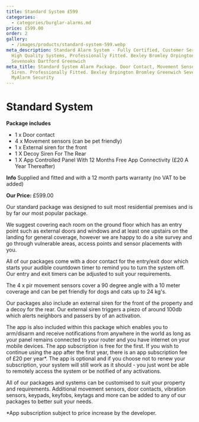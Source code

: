 ```yaml
---
title: Standard System £599
categories:
  - categories/burglar-alarms.md
price: £599.00
order: 2
gallery:
  - /images/products/standard-system-599.webp
meta_description: Standard Alarm System - Fully Certified, Customer Service,
  High Quality Systems, Professionally Fitted. Bexley Bromley Orpington
  Sevenoaks Dartford Greenwich
meta_title: Standard System Alarm Package. Door Contact, Movement Sensors, Alarm
  Siren. Professionally Fitted. Bexley Orpington Bromley Greenwich Sevenoaks -
  MyAlarm Security
---
```

# Standard System

**Package includes**

- 1 x Door contact
- 4 x Movement sensors (can be pet friendly)
- 1 x External siren for the front
- 1 X Decoy Siren For The Rear
- 1 X App Controlled Panel With 12 Months Free App Connectivity (£20 A Year Thereafter)

**Info** Supplied and fitted and with a 12 month parts warranty (no VAT to be added)

**Our Price:** £599.00


Our standard package was designed to suit most residential premises and is by far our most popular package.

We suggest covering each room on the ground floor which has an entry point such as external doors and windows and at least one upstairs on the landing for general coverage, however we are happy to do a site survey and go through vulnerable areas, access points and sensor placements with you. 

All of our packages come with a door contact for the entry/exit door which starts your audible countdown timer to remind you to turn the system off. Our entry and exit timers can be adjusted to suit your requirements.

The 4 x pir movement sensors cover a 90 degree angle with a 10 meter coverage and can be pet friendly for dogs and cats up to 24 kg\'s.

Our packages also include an external siren for the front of the property and a decoy for the rear. Our external siren triggers a piezo of around 100db which alerts neighbors and passers by of an activation.

The app is also included within this package which enables you to arm/disarm and receive notifications from anywhere in the world as long as your panel remains connected to your router and you have internet on your mobile devices. The app subscription is free for the first. If you wish to continue using the app after the first year, there is an app subscription fee of £20 per year*. The app is optional and if you choose not to renew your subscription, your system will still work as it should - you just wont be able to remotely access the system or be notified of any activations.

All of our packages and systems can be customised to suit your property and requirements. Additional movement sensors, door contacts, vibration sensors, keypads, keyfobs, keytags and more can be added to any of our packages to better suit your needs.

*App subscription subject to price increase by the developer.
